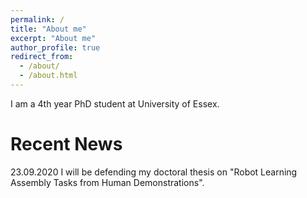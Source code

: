 ```yaml
---
permalink: /
title: "About me"
excerpt: "About me"
author_profile: true
redirect_from: 
  - /about/
  - /about.html
---
```


I am a 4th year PhD student at University of Essex. 


Recent News
======
23.09.2020 I will be defending my doctoral thesis on "Robot Learning Assembly Tasks from Human Demonstrations". 
